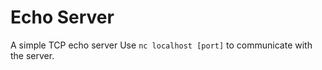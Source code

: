 Echo Server
===

A simple TCP echo server
Use `nc localhost [port]` to communicate with the server.
